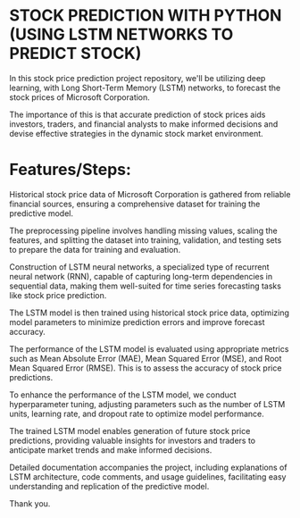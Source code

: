 # STOCK PREDICTION WITH PYTHON (USING LSTM NETWORKS TO PREDICT STOCK)

In this stock price prediction project repository, we'll be utilizing deep learning, with Long Short-Term Memory (LSTM) networks, to forecast the stock prices of Microsoft Corporation. 

The importance of this is that accurate prediction of stock prices aids investors, traders, and financial analysts to make informed decisions and devise effective strategies in the dynamic stock market environment.


# Features/Steps:
Historical stock price data of Microsoft Corporation is gathered from reliable financial sources, ensuring a comprehensive dataset for training the predictive model.

The preprocessing pipeline involves handling missing values, scaling the features, and splitting the dataset into training, validation, and testing sets to prepare the data for training and evaluation.

Construction of LSTM neural networks, a specialized type of recurrent neural network (RNN), capable of capturing long-term dependencies in sequential data, making them well-suited for time series forecasting tasks like stock price prediction.

The LSTM model is then trained using historical stock price data, optimizing model parameters to minimize prediction errors and improve forecast accuracy.

The performance of the LSTM model is evaluated using appropriate metrics such as Mean Absolute Error (MAE), Mean Squared Error (MSE), and Root Mean Squared Error (RMSE). This is to assess the accuracy of stock price predictions.

To enhance the performance of the LSTM model, we conduct hyperparameter tuning, adjusting parameters such as the number of LSTM units, learning rate, and dropout rate to optimize model performance.

The trained LSTM model enables generation of future stock price predictions, providing valuable insights for investors and traders to anticipate market trends and make informed decisions.

Detailed documentation accompanies the project, including explanations of LSTM architecture, code comments, and usage guidelines, facilitating easy understanding and replication of the predictive model.

Thank you.
